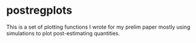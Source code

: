 # postregplots
This is a set of plotting functions I wrote for my prelim paper mostly using simulations to plot post-estimating quantities.
